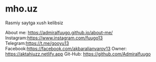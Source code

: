 # mho.uz
Rasmiy saytga xush kelibsiz


  About me:  https://admiralfuugo.github.io/about-me/
  Instagram:https://www.instagram.com/fuugo13
  Telegram:https://t.me/gooyu13
  Facebook:https://facebook.com/akbaralianvarov13 
  Owner: https://aktahiuzz.netlify.app
  Git-Hub: https://github.com/Admiralfuugo
